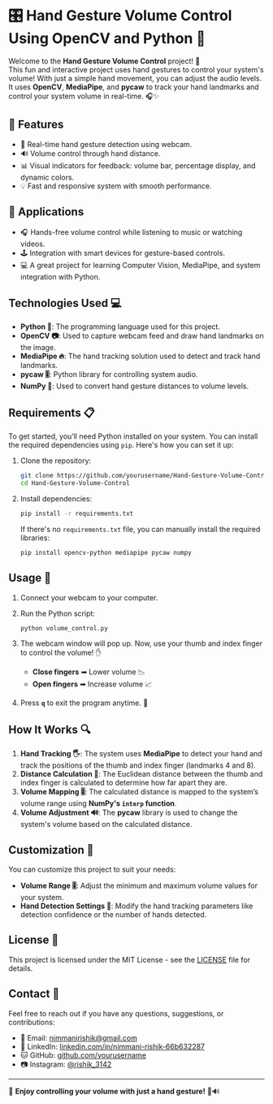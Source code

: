 # 🎛️ **Hand Gesture Volume Control Using OpenCV and Python** 🎯 


Welcome to the **Hand Gesture Volume Control** project! 🙌  
This fun and interactive project uses hand gestures to control your system's volume! With just a simple hand movement, you can adjust the audio levels. It uses **OpenCV**, **MediaPipe**, and **pycaw** to track your hand landmarks and control your system volume in real-time. 🎧✨

## 🎯 **Features**
- 🎥 Real-time hand gesture detection using webcam.
- 🔊 Volume control through hand distance.
- 📊 Visual indicators for feedback: volume bar, percentage display, and dynamic colors.
- 💡 Fast and responsive system with smooth performance.

## 🧪 **Applications**
- 🎧 Hands-free volume control while listening to music or watching videos.
- 🕹️ Integration with smart devices for gesture-based controls.
- 💻 A great project for learning Computer Vision, MediaPipe, and system integration with Python.

## Technologies Used 💻

- **Python 🐍**: The programming language used for this project.
- **OpenCV 📷**: Used to capture webcam feed and draw hand landmarks on the image.
- **MediaPipe 🔥**: The hand tracking solution used to detect and track hand landmarks.
- **pycaw 🎚️**: Python library for controlling system audio.
- **NumPy 🔢**: Used to convert hand gesture distances to volume levels.

## Requirements 📋

To get started, you’ll need Python installed on your system. You can install the required dependencies using `pip`. Here's how you can set it up:

1. Clone the repository: 

   ```bash
   git clone https://github.com/yourusername/Hand-Gesture-Volume-Control.git
   cd Hand-Gesture-Volume-Control
   ```

2. Install dependencies:

   ```bash
   pip install -r requirements.txt
   ```

   If there's no `requirements.txt` file, you can manually install the required libraries:

   ```bash
   pip install opencv-python mediapipe pycaw numpy
   ```

## Usage 📱

1. Connect your webcam to your computer.
2. Run the Python script:

   ```bash
   python volume_control.py
   ```

3. The webcam window will pop up. Now, use your thumb and index finger to control the volume! ✋
   - **Close fingers** ➡ Lower volume 📉
   - **Open fingers** ➡ Increase volume 📈
4. Press **`q`** to exit the program anytime. 🚪

## How It Works 🔍

1. **Hand Tracking 🖐️**: The system uses **MediaPipe** to detect your hand and track the positions of the thumb and index finger (landmarks 4 and 8).
2. **Distance Calculation 📏**: The Euclidean distance between the thumb and index finger is calculated to determine how far apart they are.
3. **Volume Mapping 🎚️**: The calculated distance is mapped to the system’s volume range using **NumPy's `interp` function**.
4. **Volume Adjustment 🔊**: The **pycaw** library is used to change the system's volume based on the calculated distance.

## Customization 🎨

You can customize this project to suit your needs:
- **Volume Range 🎚️**: Adjust the minimum and maximum volume values for your system.
- **Hand Detection Settings 👋**: Modify the hand tracking parameters like detection confidence or the number of hands detected.

## License 📜

This project is licensed under the MIT License - see the [LICENSE](LICENSE) file for details.

## Contact 📧

Feel free to reach out if you have any questions, suggestions, or contributions:

- 📧 Email: [nimmanirishik@gmail.com](mailto:nimmanirishik@gmail.com)
- 🔗 LinkedIn: [linkedin.com/in/nimmani-rishik-66b632287](https://linkedin.com/in/nimmani-rishik-66b632287)
- 🐱 GitHub: [github.com/yourusername](https://github.com/yourusername)
- 📷 Instagram: [@rishik_3142](https://instagram.com/rishik_3142)

---

🎉 **Enjoy controlling your volume with just a hand gesture!** 🙌🔊

  
